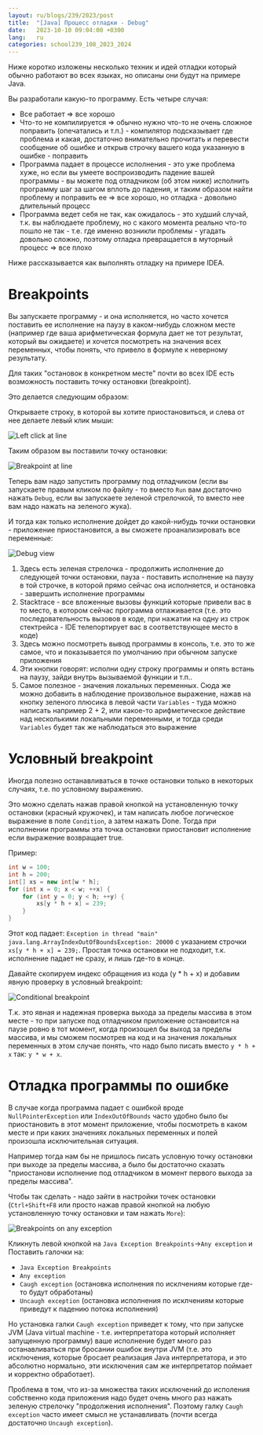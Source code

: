 ```yaml
---
layout: ru/blogs/239/2023/post
title:  "[Java] Процесс отладки - Debug"
date:   2023-10-10 09:04:00 +0300
lang:   ru
categories: school239_108_2023_2024
---
```


Ниже коротко изложены несколько техник и идей отладки который обычно работают во всех языках, но описаны они будут на примере Java.

Вы разработали какую-то программу. Есть четыре случая:

 - Все работает => все хорошо
 - Что-то не компилируется => обычно нужно что-то не очень сложное поправить (опечатались и т.п.) - компилятор подсказывает где проблема и какая, достаточно внимательно прочитать и перевести сообщение об ошибке и открыв строчку вашего кода указанную в ошибке - поправить
 - Программа падает в процессе исполнения - это уже проблема хуже, но если вы умеете воспроизводить падение вашей программы - вы можете под отладчиком (об этом ниже) исполнить программу шаг за шагом вплоть до падения, и таким образом найти проблему и поправить ее => все хорошо, но отладка - довольно длительный процесс
 - Программа ведет себя не так, как ожидалось - это худший случай, т.к. вы наблюдаете проблему, но с какого момента реально что-то пошло не так - т.е. где именно возникли проблемы - угадать довольно сложно, поэтому отладка превращается в муторный процесс => все плохо

Ниже рассказывается как выполнять отладку на примере IDEA.

Breakpoints
===========

Вы запускаете программу - и она исполняется, но часто хочется поставить ее исполнение на паузу в каком-нибудь сложном месте (например где ваша арифметическая формула дает не тот результат, который вы ожидаете) и хочется посмотреть на значения всех переменных, чтобы понять, что привело в формуле к неверному результату.

Для таких "остановок в конкретном месте" почти во всех IDE есть возможность поставить точку остановки (breakpoint).

Это делается следующим образом:

Открываете строку, в которой вы хотите приостановиться, и слева от нее делаете левый клик мыши:

![Left click at line](/static/debug/screen_breakpoints_before.png)

Таким образом вы поставили точку остановки:

![Breakpoint at line](/static/debug/screen_breakpoints_after.png)

Теперь вам надо запустить программу под отладчиком (если вы запускаете правым кликом по файлу - то вместо ```Run``` вам достаточно нажать ```Debug```, если вы запускаете зеленой стрелочкой, то вместо нее вам надо нажать на зеленого жука).

И тогда как только исполнение дойдет до какой-нибудь точки остановки - приложение приостановится, а вы сможете проанализировать все переменные:

![Debug view](/static/debug/screen_debug_view.png)

1. Здесь есть зеленая стрелочка - продолжить исполнение до следующей точки остановки, пауза - поставить исполнение на паузу в той строчке, в которой прямо сейчас она исполняется, и остановка - завершить исполнение программы
2. Stacktrace - все вложенные вызовы функций которые привели вас в то место, в котором сейчас программа отлаживается (т.е. это последовательность вызовов в коде, при нажатии на одну из строк стектрейса - IDE телепортирует вас в соответствующее место в коде)
3. Здесь можно посмотреть вывод программы в консоль, т.е. это то же самое, что и показывается по умолчанию при обычном запуске приложения
4. Эти кнопки говорят: исполни одну строку программы и опять встань на паузу, зайди внутрь вызываемой функции и т.п..
5. Самое полезное - значения локальных переменных. Сюда же можно добавить в наблюдение произвольное выражение, нажав на кнопку зеленого плюсика в левой части ```Variables``` - туда можно написать например 2 + 2, или какое-то арифметическое действие над несколькими локальными переменными, и тогда среди ```Variables``` будет так же наблюдаться это выражение

Условный breakpoint
===================

Иногда полезно останавливаться в точке остановки только в некоторых случаях, т.е. по условному выражению.

Это можно сделать нажав правой кнопкой на установленную точку остановки (красный кружочек), и там написать любое логическое выражение в поле ```Condition```, а затем нажать Done. Тогда при исполнении программы эта точка остановки приостановит исполнение если выражение возвращает true.

Пример:

```java
int w = 100;
int h = 200;
int[] xs = new int[w * h];
for (int x = 0; x < w; ++x) {
    for (int y = 0; y < h; ++y) {
        xs[y * h + x] = 239;
    }
}
```

Этот код падает: ```Exception in thread "main" java.lang.ArrayIndexOutOfBoundsException: 20000``` с указанием строчки ```xs[y * h + x] = 239;```. Простая точка остановки не подходит, т.к. исполнение падает не сразу, и лишь где-то в конце.

Давайте скопируем индекс обращения из кода (y * h + x) и добавим явную проверку в условный breakpoint:

![Conditional breakpoint](/static/debug/screen_conditional_breakpoint.png)

Т.к. это явная и надежная проверка выхода за пределы массива в этом месте - то при запуске под отладчиком приложение остановится на паузе ровно в тот момент, когда произошел бы выход за пределы массива, и мы сможем посмотрев на код и на значения локальных переменных в этом случае понять, что надо было писать вместо ```y * h + x``` так: ```y * w + x```.

Отладка программы по ошибке
===========================

В случае когда программа падает с ошибкой вроде ```NullPointerException``` или ```IndexOutOfBounds``` часто удобно было бы приостановить в этот момент приложение,
 чтобы посмотреть в каком месте и при каких значениях локальных переменных и полей произошла исключительная ситуация.

Например тогда нам бы не пришлось писать условную точку остановки при выходе за пределы массива, а было бы достаточно сказать "приостанови исполнение под отладчиком в момент первого выхода за пределы массива".

Чтобы так сделать - надо зайти в настройки точек остановки (```Ctrl+Shift+F8``` или просто нажав правой кнопкой на любую установленную точку остановки и там нажать ```More```):

![Breakpoints on any exception](/static/debug/screen_breakpoints_exception.png)

Кликнуть левой кнопкой на ```Java Exception Breakpoints```->```Any exception``` и Поставить галочки на:

 - ```Java Exception Breakpoints```
 - ```Any exception```
 - ```Caugh exception``` (остановка исполнения по исклчениям которые где-то будут обработаны)
 - ```Uncaugh exception``` (остановка исполнения по исклчениям которые приведут к падению потока исполнения)

Но установка галки ```Caugh exception``` приведет к тому, что при запуске JVM (Java virtual machine - т.е. интерпретатора который исполняет запущенную программу) ваше исполнение будет много раз останавливаться при бросании ошибок внутри JVM (т.е. это исключения, которые бросает реализация Java интерпретатора, и это абсолютно нормально, эти исключения сам же интерпретатор поймает и корректно обработает).

Проблема в том, что из-за множества таких исключений до исполения собственно кода приложения надо будет очень много раз нажать зеленую стрелочку "продолжения исполнения". Поэтому галку ```Caugh exception``` часто имеет смысл не устанавливать (почти всегда достаточно ```Uncaugh exception```).

